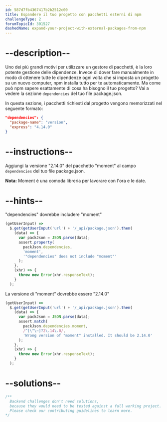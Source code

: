 ```yaml
---
id: 587d7fb4367417b2b2512c00
title: Espandere il tuo progetto con pacchetti esterni di npm
challengeType: 2
forumTopicId: 301527
dashedName: expand-your-project-with-external-packages-from-npm
---
```


# --description--

Uno dei più grandi motivi per utilizzare un gestore di pacchetti, è la loro potente gestione delle dipendenze. Invece di dover fare manualmente in modo di ottenere tutte le dipendenze ogni volta che si imposta un progetto su un nuovo computer, npm installa tutto per te automaticamente. Ma come può npm sapere esattamente di cosa ha bisogno il tuo progetto? Vai a vedere la sezione `dependencies` del tuo file package.json.

In questa sezione, i pacchetti richiesti dal progetto vengono memorizzati nel seguente formato:

```json
"dependencies": {
  "package-name": "version",
  "express": "4.14.0"
}

```

# --instructions--

Aggiungi la versione "2.14.0" del pacchetto "moment" al campo `dependencies` del tuo file package.json.

**Nota:** Moment è una comoda libreria per lavorare con l'ora e le date.

# --hints--

"dependencies" dovrebbe includere "moment"

```js
(getUserInput) =>
  $.get(getUserInput('url') + '/_api/package.json').then(
    (data) => {
      var packJson = JSON.parse(data);
      assert.property(
        packJson.dependencies,
        'moment',
        '"dependencies" does not include "moment"'
      );
    },
    (xhr) => {
      throw new Error(xhr.responseText);
    }
  );
```

La versione di "moment" dovrebbe essere "2.14.0"

```js
(getUserInput) =>
  $.get(getUserInput('url') + '/_api/package.json').then(
    (data) => {
      var packJson = JSON.parse(data);
      assert.match(
        packJson.dependencies.moment,
        /^[\^\~]?2\.14\.0/,
        'Wrong version of "moment" installed. It should be 2.14.0'
      );
    },
    (xhr) => {
      throw new Error(xhr.responseText);
    }
  );
```

# --solutions--

```js
/**
  Backend challenges don't need solutions, 
  because they would need to be tested against a full working project. 
  Please check our contributing guidelines to learn more.
*/
```
